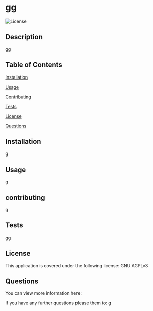 
# gg

![License](https://img.shields.io/badge/license-AGPLv3-green)


## Description

gg

## Table of Contents

[Installation](#installation)

[Usage](#usage)

[Contributing](#contributing)

[Tests](#tests)

[License](#license)

[Questions](#questions)

## Installation

g

## Usage

g

## contributing

g

## Tests

gg

## License

This application is covered under the following license: GNU AGPLv3

## Questions

  You can view more information here: 



If you have any further questions please them to: g

